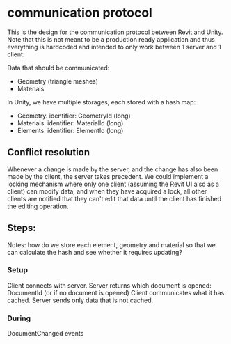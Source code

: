 # communication protocol
This is the design for the communication protocol between Revit and Unity. 
Note that this is not meant to be a production ready application and thus everything is hardcoded and intended to only work between 1 server and 1 client. 

Data that should be communicated:
- Geometry (triangle meshes)
- Materials

In Unity, we have multiple storages, each stored with a hash map:
- Geometry. identifier: GeometryId (long)
- Materials. identifier: MaterialId (long)
- Elements. identifier: ElementId (long)

## Conflict resolution
Whenever a change is made by the server, and the change has also been made by the client, the server takes precedent. We could implement a locking mechanism where only one client (assuming the Revit UI also as a client) can modify data, and when they have acquired a lock, all other clients are notified that they can't edit that data until the client has finished the editing operation. 

## Steps:

Notes: how do we store each element, geometry and material so that we can calculate the hash and see whether it requires updating?

### Setup
Client connects with server.
Server returns which document is opened: DocumentId (or if no document is opened)
Client communicates what it has cached. 
Server sends only data that is not cached.

### During
DocumentChanged events

